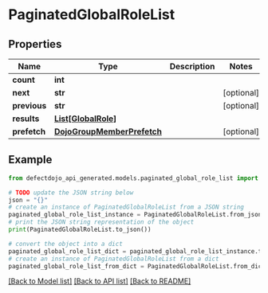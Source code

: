 # PaginatedGlobalRoleList


## Properties

Name | Type | Description | Notes
------------ | ------------- | ------------- | -------------
**count** | **int** |  | 
**next** | **str** |  | [optional] 
**previous** | **str** |  | [optional] 
**results** | [**List[GlobalRole]**](GlobalRole.md) |  | 
**prefetch** | [**DojoGroupMemberPrefetch**](DojoGroupMemberPrefetch.md) |  | [optional] 

## Example

```python
from defectdojo_api_generated.models.paginated_global_role_list import PaginatedGlobalRoleList

# TODO update the JSON string below
json = "{}"
# create an instance of PaginatedGlobalRoleList from a JSON string
paginated_global_role_list_instance = PaginatedGlobalRoleList.from_json(json)
# print the JSON string representation of the object
print(PaginatedGlobalRoleList.to_json())

# convert the object into a dict
paginated_global_role_list_dict = paginated_global_role_list_instance.to_dict()
# create an instance of PaginatedGlobalRoleList from a dict
paginated_global_role_list_from_dict = PaginatedGlobalRoleList.from_dict(paginated_global_role_list_dict)
```
[[Back to Model list]](../README.md#documentation-for-models) [[Back to API list]](../README.md#documentation-for-api-endpoints) [[Back to README]](../README.md)


